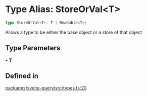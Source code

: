 # Type Alias: StoreOrVal\<T\>

```ts
type StoreOrVal<T>: T | Readable<T>;
```

Allows a type to be either the base object or a store of that object

## Type Parameters

• **T**

## Defined in

[packages/svelte-query/src/types.ts:20](https://github.com/TanStack/query/blob/81ca3332486f7b98502d4f5ea50588d88a80f59b/packages/svelte-query/src/types.ts#L20)
